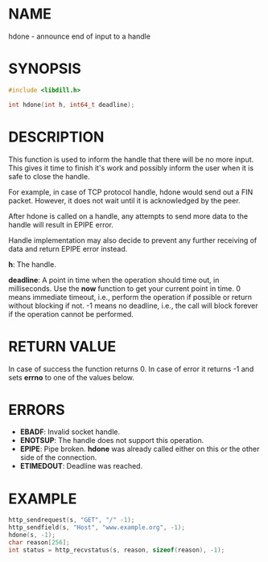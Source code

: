 # NAME

hdone - announce end of input to a handle

# SYNOPSIS

```c
#include <libdill.h>

int hdone(int h, int64_t deadline);
```

# DESCRIPTION

 This function is used to inform the handle that there will be no
 more input. This gives it time to finish it's work and possibly
 inform the user when it is safe to close the handle.

 For example, in case of TCP protocol handle, hdone would send out
 a FIN packet. However, it does not wait until it is acknowledged
 by the peer.

 After hdone is called on a handle, any attempts to send more data
 to the handle will result in EPIPE error.

Handle implementation may also decide to prevent any further
receiving of data and return EPIPE error instead.

**h**: The handle.

**deadline**: A point in time when the operation should time out, in milliseconds. Use the **now** function to get your current point in time. 0 means immediate timeout, i.e., perform the operation if possible or return without blocking if not. -1 means no deadline, i.e., the call will block forever if the operation cannot be performed.

# RETURN VALUE

In case of success the function returns 0. In case of error it returns -1 and sets **errno** to one of the values below.

# ERRORS

* **EBADF**: Invalid socket handle.
* **ENOTSUP**: The handle does not support this operation.
* **EPIPE**: Pipe broken. **hdone** was already called either on this or the other side of the connection.
* **ETIMEDOUT**: Deadline was reached.

# EXAMPLE

```c
http_sendrequest(s, "GET", "/" -1);
http_sendfield(s, "Host", "www.example.org", -1);
hdone(s, -1);
char reason[256];
int status = http_recvstatus(s, reason, sizeof(reason), -1);
```
